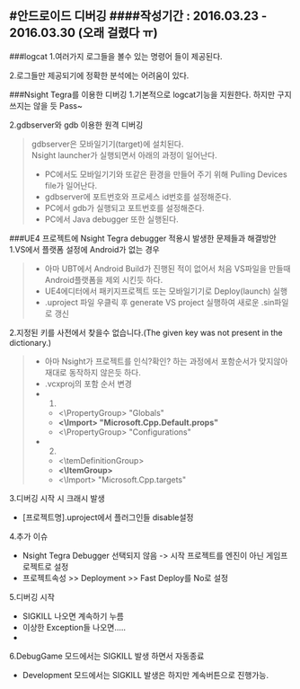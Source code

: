 #안드로이드 디버깅
####작성기간 : 2016.03.23 - 2016.03.30 (오래 걸렸다 ㅠ)
---
###logcat
1.여러가지 로그들을 볼수 있는 명령어 들이 제공된다.

2.로그들만 제공되기에 정확한 분석에는 어려움이 있다.

###Nsight Tegra를 이용한 디버깅
1.기본적으로 logcat기능을 지원한다. 하지만 구지 쓰지는 않을 듯 Pass~

2.gdbserver와 gdb 이용한 원격 디버깅
> gdbserver은 모바일기기(target)에 설치된다.  
> Nsight launcher가 실행되면서 아래의 과정이 일어난다.
> - PC에서도 모바일기기와 또같은 환경을 만들어 주기 위해 Pulling Devices file가 일어난다.
> - gdbserver에 포트번호와 프로세스 id번호를 설정해준다.
> - PC에서 gdb가 실행되고 포트번호를 설정해준다.
> - PC에서 Java debugger 또한 실행된다.

###UE4 프로젝트에 Nsight Tegra debugger 적용시 발생한 문제들과 해결방안
1.VS에서 플랫폼 설정에 Android가 없는 경우
> - 아마 UBT에서 Android Build가 진행된 적이 없어서 처음 VS파일을 만들때 Android플랫폼을 제외 시킨듯 하다.  
> - UE4에디터에서 패키지프로젝트 또는 모바일기기로 Deploy(launch) 실행  
> - .uproject 파일 우클릭 후 generate VS project 실행하여 새로운 .sin파일로 갱신  

2.지정된 키를 사전에서 찾을수 없습니다.(The given key was not present in the dictionary.)
> - 아마 Nsight가 프로젝트를 인식?확인? 하는 과정에서 포함순서가 맞지않아 재대로 동작하지 않은듯 하다.
> - .vcxproj의 포함 순서 변경
> - 1.
>   - <\PropertyGroup> "Globals"
>   - **<\Import> "Microsoft.Cpp.Default.props"**
>   - <\PropertyGroup> "Configurations"  
> - 2.
>   - <\temDefinitionGroup>
>   - **<\ItemGroup>**
>   - <\Import> "Microsoft.Cpp.targets"

3.디버깅 시작 시 크래시 발생
- [프로젝트명].uproject에서 플러그인들 disable설정

4.추가 이슈
- Nsight Tegra Debugger 선택되지 않음 -> 시작 프로젝트를 엔진이 아닌 게임프로젝트로 설정
- 프로젝트속성 >> Deployment >> Fast Deploy를 No로 설정

5.디버깅 시작
- SIGKILL 나오면 계속하기 누름
- 이상한 Exception들 나오면.....
- 
6.DebugGame 모드에서는 SIGKILL 발생 하면서 자동종료
- Development 모드에서는 SIGKILL 발생은 하지만 계속버튼으로 진행가능.
